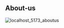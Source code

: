 ## About-us

![localhost_5173_aboutus](https://github.com/user-attachments/assets/75f67b0a-d629-4502-95f0-93038734ecc0)
